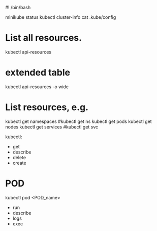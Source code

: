 #! /bin/bash

minikube status
kubectl cluster-info
cat .kube/config 

# List all resources.
kubectl api-resources
# extended table
kubectl api-resources -o wide


# List resources, e.g.
kubectl get namespaces #kubectl get ns
kubectl get pods
kubectl get nodes
kubectl get services #kubectl get svc

kubectl:
- get
- describe 
- delete
- create

# POD
kubectl <cmd> pod <POD_name>
- run
- describe
- logs
- exec
